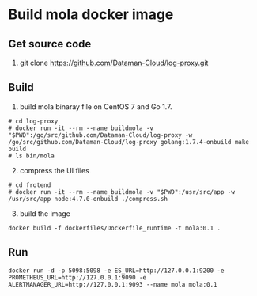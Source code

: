 # Build mola docker image

## Get source code
1. git clone https://github.com/Dataman-Cloud/log-proxy.git

## Build
1. build mola binaray file on CentOS 7 and Go 1.7.
```
# cd log-proxy
# docker run -it --rm --name buildmola -v "$PWD":/go/src/github.com/Dataman-Cloud/log-proxy -w /go/src/github.com/Dataman-Cloud/log-proxy golang:1.7.4-onbuild make build
# ls bin/mola
```

2. compress the UI files
```
# cd frotend
# docker run -it --rm --name buildmola -v "$PWD":/usr/src/app -w /usr/src/app node:4.7.0-onbuild ./compress.sh
```

3. build the image  
```
docker build -f dockerfiles/Dockerfile_runtime -t mola:0.1 .
```

## Run

```
docker run -d -p 5098:5098 -e ES_URL=http://127.0.0.1:9200 -e PROMETHEUS_URL=http://127.0.0.1:9090 -e ALERTMANAGER_URL=http://127.0.0.1:9093 --name mola mola:0.1
```

